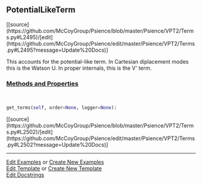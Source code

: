 ## <a id="Psience.VPT2.Terms.PotentialLikeTerm">PotentialLikeTerm</a> 
<div class="docs-source-link" markdown="1">
[[source](https://github.com/McCoyGroup/Psience/blob/master/Psience/VPT2/Terms.py#L2495)/[edit](https://github.com/McCoyGroup/Psience/edit/master/Psience/VPT2/Terms.py#L2495?message=Update%20Docs)]
</div>

This accounts for the potential-like term.
In Cartesian diplacement modes this is the Watson U.
In proper internals, this is the V' term.

<div class="collapsible-section">
 <div class="collapsible-section collapsible-section-header" markdown="1">
 
### <a class="collapse-link" data-toggle="collapse" href="#methods">Methods and Properties</a> <a class="float-right" data-toggle="collapse" href="#methods"><i class="fa fa-chevron-down"></i></a>

 </div>
 <div class="collapsible-section collapsible-section-body collapse" id="methods" markdown="1">

<a id="Psience.VPT2.Terms.PotentialLikeTerm.get_terms" class="docs-object-method">&nbsp;</a> 
```python
get_terms(self, order=None, logger=None): 
```
<div class="docs-source-link" markdown="1">
[[source](https://github.com/McCoyGroup/Psience/blob/master/Psience/VPT2/Terms.py#L2502)/[edit](https://github.com/McCoyGroup/Psience/edit/master/Psience/VPT2/Terms.py#L2502?message=Update%20Docs)]
</div>

 </div>
</div>




___

[Edit Examples](https://github.com/McCoyGroup/Psience/edit/gh-pages/ci/examples/Psience/VPT2/Terms/PotentialLikeTerm.md) or 
[Create New Examples](https://github.com/McCoyGroup/Psience/new/gh-pages/?filename=ci/examples/Psience/VPT2/Terms/PotentialLikeTerm.md) <br/>
[Edit Template](https://github.com/McCoyGroup/Psience/edit/gh-pages/ci/docs/Psience/VPT2/Terms/PotentialLikeTerm.md) or 
[Create New Template](https://github.com/McCoyGroup/Psience/new/gh-pages/?filename=ci/docs/templates/Psience/VPT2/Terms/PotentialLikeTerm.md) <br/>
[Edit Docstrings](https://github.com/McCoyGroup/Psience/edit/master/Psience/VPT2/Terms.py#L2495?message=Update%20Docs)